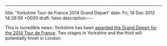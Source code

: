 ---
title: 'Yorkshire Tour de France 2014 Grand Depart'
date: Fri, 14 Dec 2012 14:26:59 +0000
draft: false
description:---

This is incredible news: Yorkshire has been [awarded the Grand Depart for the 2014 Tour de France](http://www.bbc.co.uk/sport/0/cycling/20724621). Two stages in Yorkshire and the third will potentially finish in London.